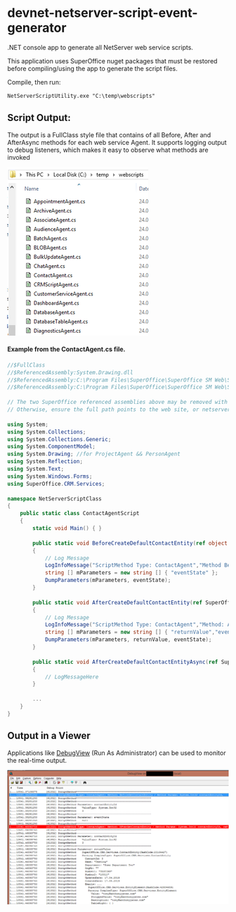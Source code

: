 # devnet-netserver-script-event-generator
.NET console app to generate all NetServer web service scripts.

This application uses SuperOffice nuget packages that must be restored before compiling/using the app to generate the script files.

Compile, then run:

```txt
NetServerScriptUtility.exe "C:\temp\webscripts"
```

## Script Output:
The output is a FullClass style file that contains of all Before, After and AfterAsync methods for each web service Agent. It supports logging output to debug listeners, which makes it easy to observe what methods are invoked

![Output](/assets/images/NetServerScriptGeneratorOutput.PNG)

#### Example from the ContactAgent.cs file.

```C#
//$FullClass
//$ReferencedAssembly:System.Drawing.dll
//$ReferencedAssembly:C:\Program Files\SuperOffice\SuperOffice SM Web\SuperOffice84R08\bin\SuperOffice.Plugins.dll
//$ReferencedAssembly:C:\Program Files\SuperOffice\SuperOffice SM Web\SuperOffice84R08\bin\SuperOffice.Contracts.dll

// The two SuperOffice referenced assemblies above may be removed with SuperOffice v8.5 and higher.
// Otherwise, ensure the full path points to the web site, or netserver web services, bin directory

using System;
using System.Collections;
using System.Collections.Generic;
using System.ComponentModel;
using System.Drawing; //for ProjectAgent && PersonAgent
using System.Reflection;
using System.Text;
using System.Windows.Forms;
using SuperOffice.CRM.Services;

namespace NetServerScriptClass
{
    public static class ContactAgentScript
    {
        static void Main() { }

        public static void BeforeCreateDefaultContactEntity(ref object eventState)
        {
            // Log Message
            LogInfoMessage("ScriptMethod Type: ContactAgent","Method BeforeCreateDefaultContactEntity / Method Params: ");
            string [] mParameters = new string [] { "eventState" };
            DumpParameters(mParameters, eventState);
        }

        public static void AfterCreateDefaultContactEntity(ref SuperOffice.CRM.Services.ContactEntity returnValue, ref object eventState)
        {
            // Log Message
            LogInfoMessage("ScriptMethod Type: ContactAgent","Method: AfterCreateDefaultContactEntity / Method Params: ref SuperOffice.CRM.Services.ContactEntity returnValue, ");
            string [] mParameters = new string [] { "returnValue","eventState" };
            DumpParameters(mParameters, returnValue, eventState);
        }

        public static void AfterCreateDefaultContactEntityAsync(ref SuperOffice.CRM.Services.ContactEntity returnValue, ref object eventState)
        {
            // LogMessageHere
        }

        ...
    }
}
```

## Output in a Viewer

Applications like [DebugView](https://docs.microsoft.com/en-us/sysinternals/downloads/debugview) (Run As Administrator) can be used to monitor the real-time output.

![Output](/assets/images/NetServerScriptDebugOutput.PNG)